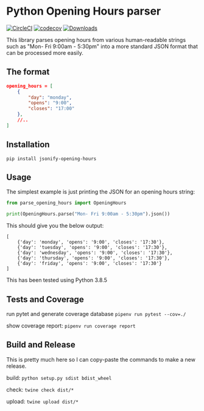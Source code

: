 # Python Opening Hours parser

[![CircleCI](https://circleci.com/gh/MoralCode/jsonify-opening-hours.svg?style=shield)](https://circleci.com/gh/MoralCode/jsonify-opening-hours)
[![codecov](https://codecov.io/gh/MoralCode/jsonify-opening-hours/branch/main/graph/badge.svg?token=7JUFXSX43N)](https://codecov.io/gh/MoralCode/jsonify-opening-hours)
[![Downloads](https://pepy.tech/badge/jsonify-opening-hours/month)](https://pepy.tech/project/jsonify-opening-hours)

This library parses opening hours from various human-readable strings such as "Mon- Fri 9:00am - 5:30pm" into a more standard JSON format that can be processed more easily.

## The format
```json
opening_hours = [
	{
		"day": "monday",
		"opens": "9:00",
		"closes": "17:00"
	},
	//..
]
```
## Installation
`pip install jsonify-opening-hours`

## Usage

The simplest example is just printing the JSON for an opening hours string:
```python
from parse_opening_hours import OpeningHours

print(OpeningHours.parse("Mon- Fri 9:00am - 5:30pm").json())
```

This should give you the below output:
```
[
	{'day': 'monday', 'opens': '9:00', 'closes': '17:30'},
	{'day': 'tuesday', 'opens': '9:00', 'closes': '17:30'},
	{'day': 'wednesday', 'opens': '9:00', 'closes': '17:30'},
	{'day': 'thursday', 'opens': '9:00', 'closes': '17:30'},
	{'day': 'friday', 'opens': '9:00', 'closes': '17:30'}
]
```

This has been tested using Python 3.8.5

## Tests and Coverage

run pytet and generate coverage database `pipenv run pytest --cov=./`

show coverage report: `pipenv run coverage report`

## Build and Release

This is pretty much here so I can copy-paste the commands to make a new release.

build: `python setup.py sdist bdist_wheel`

check: `twine check dist/*`

upload: `twine upload dist/*`
